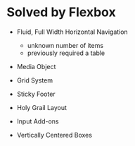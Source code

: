 # Solved by Flexbox

* Fluid, Full Width Horizontal Navigation
  - unknown number of items
  - previously required a table

* Media Object
* Grid System
* Sticky Footer
* Holy Grail Layout
* Input Add-ons
* Vertically Centered Boxes
